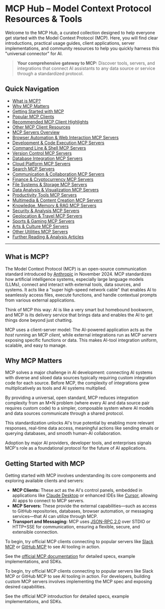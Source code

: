 # MCP Hub – Model Context Protocol Resources & Tools

Welcome to the MCP Hub, a curated collection designed to help everyone get started with the Model Context Protocol (MCP). Here, you will find clear introductions, practical usage guides, client applications, server implementations, and community resources to help you quickly harness this "universal connector" for AI.

> **Your comprehensive gateway to MCP:** Discover tools, servers, and integrations that connect AI assistants to any data source or service through a standardized protocol.

## Quick Navigation

* [What is MCP?](#what-is-mcp)
* [Why MCP Matters](#why-mcp-matters)
* [Getting Started with MCP](#getting-started-with-mcp)
* [Popular MCP Clients](#popular-mcp-clients)
* [Recommended MCP Client Highlights](#recommended-mcp-client-highlights)
* [Other MCP Client Resources](#other-mcp-client-resources)
* [MCP Servers Overview](#mcp-servers-overview)
* [Browser Automation & Web Interaction MCP Servers](#browser-automation--web-interaction-mcp-servers)
* [Development & Code Execution MCP Servers](#development--code-execution-mcp-servers)
* [Command Line & Shell MCP Servers](#command-line--shell-mcp-servers)
* [Version Control MCP Servers](#version-control-mcp-servers)
* [Database Integration MCP Servers](#database-integration-mcp-servers)
* [Cloud Platform MCP Servers](#cloud-platform-mcp-servers)
* [Search MCP Servers](#search-mcp-servers)
* [Communication & Collaboration MCP Servers](#communication--collaboration-mcp-servers)
* [Finance & Cryptocurrency MCP Servers](#finance--cryptocurrency-mcp-servers)
* [File Systems & Storage MCP Servers](#file-systems--storage-mcp-servers)
* [Data Analysis & Visualization MCP Servers](#data-analysis--visualization-mcp-servers)
* [Productivity Tools MCP Servers](#productivity-tools-mcp-servers)
* [Multimedia & Content Creation MCP Servers](#multimedia--content-creation-mcp-servers)
* [Knowledge, Memory & RAG MCP Servers](#knowledge-memory--rag-mcp-servers)
* [Security & Analysis MCP Servers](#security--analysis-mcp-servers)
* [Geolocation & Travel MCP Servers](#geolocation--travel-mcp-servers)
* [Sports & Gaming MCP Servers](#sports--gaming-mcp-servers)
* [Arts & Culture MCP Servers](#arts--culture-mcp-servers)
* [Other Utilities MCP Servers](#other-utilities-mcp-servers)
* [Further Reading & Analysis Articles](#further-reading--analysis-articles)

---

## What is MCP?

The Model Context Protocol (MCP) is an open-source communication standard introduced by [Anthropic](https://www.anthropic.com/) in November 2024. MCP standardizes how artificial intelligence systems, especially large language models (LLMs), connect and interact with external tools, data sources, and systems. It acts like a "super high-speed network cable" that enables AI to seamlessly access files, execute functions, and handle contextual prompts from various external applications.

Think of MCP this way: AI is like a very smart but homebound bookworm, and MCP is its delivery service that brings data and enables the AI to get things done beyond just chatting.

MCP uses a client-server model: The AI-powered application acts as the *host* running an MCP *client*, while external integrations run as MCP *servers* exposing specific functions or data. This makes AI-tool integration uniform, scalable, and easy to manage.

## Why MCP Matters

MCP solves a major challenge in AI development: connecting AI systems with diverse and siloed data sources typically requiring custom integration code for each source. Before MCP, the complexity of integrations grew multiplicatively as tools and AI systems multiplied.

By providing a universal, open standard, MCP reduces integration complexity from an M×N problem (where every AI and data source pair requires custom code) to a simpler, composable system where AI models and data sources communicate through a shared protocol.

This standardization unlocks AI's true potential by enabling more relevant responses, real-time data access, meaningful actions like sending emails or querying databases, and smooth human-AI collaboration.

Adoption by major AI providers, developer tools, and enterprises signals MCP's role as a foundational protocol for the future of AI applications.

## Getting Started with MCP

Getting started with MCP involves understanding its core components and exploring available clients and servers:

* **MCP Clients:** These act as the AI's control panels, embedded in applications like [Claude Desktop](https://claude.ai/download) or enhanced IDEs like [Cursor](https://www.cursor.com/), allowing AI apps to connect to MCP servers.
* **MCP Servers:** These provide the external capabilities—such as access to GitHub repositories, databases, browser automation, or messaging services—that AI can utilize through MCP.
* **Transport and Messaging:** MCP uses [JSON-RPC 2.0](https://www.jsonrpc.org/specification) over STDIO or HTTP+SSE for communication, ensuring a flexible, secure, and extensible connection.

To begin, try official MCP clients connecting to popular servers like [Slack MCP](https://github.com/modelcontextprotocol/servers/tree/main/src/slack) or [GitHub MCP](https://github.com/modelcontextprotocol/servers/tree/main/src/github) to see AI tooling in action.

See the [official MCP documentation](https://modelcontextprotocol.io/) for detailed specs, example implementations, and SDKs.

To begin, try official MCP clients connecting to popular servers like Slack MCP or GitHub MCP to see AI tooling in action. For developers, building custom MCP servers involves implementing the MCP spec and exposing desired capabilities.

See the official MCP introduction for detailed specs, example implementations, and SDKs.
